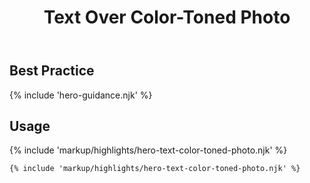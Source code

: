 ﻿---
title: Text Over Color-Toned Photo
summary: Short text over a translucent field of color, over an image.
tags: feature blocks
layout: docs/guide
eleventyNavigation:
  key: Text Over Color-Toned Photo
  parent: Hero Blocks
  excerpt: Short text over a translucent field of color, over an image.
  img: /img/illustrations/illus-text-over-color-toned-photo.svg
  order: 4
---

## Best Practice

{% include 'hero-guidance.njk' %}

## Usage

{% include 'markup/highlights/hero-text-color-toned-photo.njk' %}

``` html
{% include 'markup/highlights/hero-text-color-toned-photo.njk' %}
```
